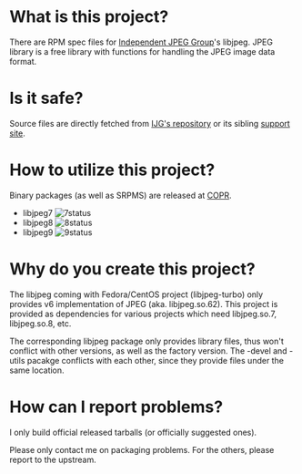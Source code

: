 # What is this project?

There are RPM spec files for [Independent JPEG Group](https://www.ijg.org/)'s libjpeg. JPEG library is a free library with functions for handling the JPEG image data format.

# Is it safe?

Source files are directly fetched from [IJG's repository](https://www.ijg.org/files/) or its sibling [support site](https://jpegclub.org/support/files/).

# How to utilize this project?

Binary packages (as well as SRPMS) are released at [COPR](https://copr.fedorainfracloud.org/coprs/aflyhorse/libjpeg/).

- libjpeg7 ![7status](https://copr.fedorainfracloud.org/coprs/aflyhorse/libjpeg/package/libjpeg7/status_image/last_build.png)
- libjpeg8 ![8status](https://copr.fedorainfracloud.org/coprs/aflyhorse/libjpeg/package/libjpeg8/status_image/last_build.png)
- libjpeg9 ![9status](https://copr.fedorainfracloud.org/coprs/aflyhorse/libjpeg/package/libjpeg9/status_image/last_build.png)

# Why do you create this project?

The libjpeg coming with Fedora/CentOS project (libjpeg-turbo) only provides v6 implementation of JPEG (aka. libjpeg.so.62). This project is provided as dependencies for various projects which need libjpeg.so.7, libjpeg.so.8, etc.

The corresponding libjpeg package only provides library files, thus won't conflict with other versions, as well as the factory version. The -devel and -utils pacakge conflicts with each other, since they provide files under the same location.

# How can I report problems?

I only build official released tarballs (or officially suggested ones).

Please only contact me on packaging problems. For the others, please report to the upstream.
